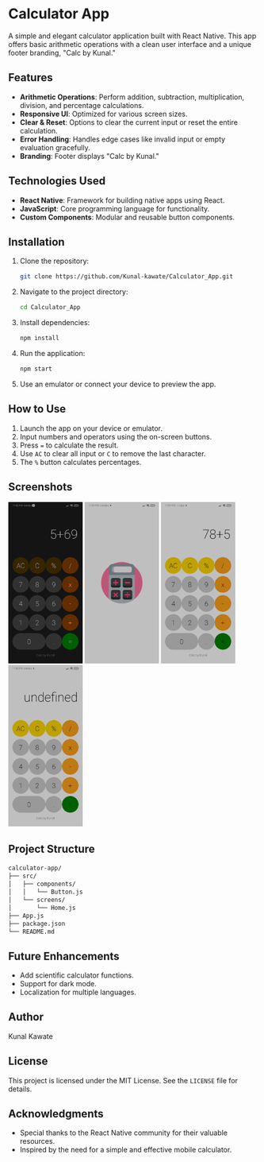 # Calculator App

A simple and elegant calculator application built with React Native. This app offers basic arithmetic operations with a clean user interface and a unique footer branding, "Calc by Kunal."

## Features

- **Arithmetic Operations**: Perform addition, subtraction, multiplication, division, and percentage calculations.
- **Responsive UI**: Optimized for various screen sizes.
- **Clear & Reset**: Options to clear the current input or reset the entire calculation.
- **Error Handling**: Handles edge cases like invalid input or empty evaluation gracefully.
- **Branding**: Footer displays "Calc by Kunal."

## Technologies Used

- **React Native**: Framework for building native apps using React.
- **JavaScript**: Core programming language for functionality.
- **Custom Components**: Modular and reusable button components.

## Installation

1. Clone the repository:
   ```bash
   git clone https://github.com/Kunal-kawate/Calculator_App.git
   ```
2. Navigate to the project directory:
   ```bash
   cd Calculator_App
   ```
3. Install dependencies:
   ```bash
   npm install
   ```
4. Run the application:
   ```bash
   npm start
   ```
5. Use an emulator or connect your device to preview the app.

## How to Use

1. Launch the app on your device or emulator.
2. Input numbers and operators using the on-screen buttons.
3. Press `=` to calculate the result.
4. Use `AC` to clear all input or `C` to remove the last character.
5. The `%` button calculates percentages.

## Screenshots


<img src="/Screenshots/ss01.jpg" alt="Screenshot 1" width="150px">
<img src="/Screenshots/ss02.jpg" alt="Screenshot 2" width="150px">
<img src="/Screenshots/ss03.jpg" alt="Screenshot 3" width="150px">
<img src="/Screenshots/ss04.jpg" alt="Screenshot 4" width="150px">

## Project Structure

```
calculator-app/
├── src/
│   ├── components/
│   │   └── Button.js
│   └── screens/
│       └── Home.js
├── App.js
├── package.json
└── README.md
```

## Future Enhancements

- Add scientific calculator functions.
- Support for dark mode.
- Localization for multiple languages.

## Author

Kunal Kawate

## License

This project is licensed under the MIT License. See the `LICENSE` file for details.

## Acknowledgments

- Special thanks to the React Native community for their valuable resources.
- Inspired by the need for a simple and effective mobile calculator.

